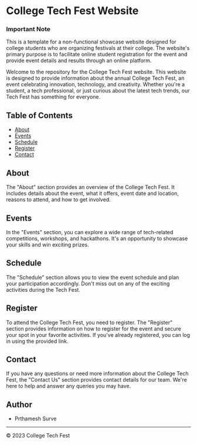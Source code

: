 # College Tech Fest Website

### Important Note
This is a template for a non-functional showcase website designed for college students who are organizing festivals at their college. The website's primary purpose is to facilitate online student registration for the event and provide event details and results through an online platform.

Welcome to the repository for the College Tech Fest website. This website is designed to provide information about the annual College Tech Fest, an event celebrating innovation, technology, and creativity. Whether you're a student, a tech professional, or just curious about the latest tech trends, our Tech Fest has something for everyone.

## Table of Contents

- [About](#about)
- [Events](#events)
- [Schedule](#schedule)
- [Register](#register)
- [Contact](#contact)

## About

The "About" section provides an overview of the College Tech Fest. It includes details about the event, what it offers, event date and location, reasons to attend, and how to get involved.

## Events

In the "Events" section, you can explore a wide range of tech-related competitions, workshops, and hackathons. It's an opportunity to showcase your skills and win exciting prizes.

## Schedule

The "Schedule" section allows you to view the event schedule and plan your participation accordingly. Don't miss out on any of the exciting activities during the Tech Fest.

## Register

To attend the College Tech Fest, you need to register. The "Register" section provides information on how to register for the event and secure your spot in your favorite activities. If you've already registered, you can log in using the provided link.

## Contact

If you have any questions or need more information about the College Tech Fest, the "Contact Us" section provides contact details for our team. We're here to help and answer any queries you may have.

## Author

- Prthamesh Surve

---

&copy; 2023 College Tech Fest
